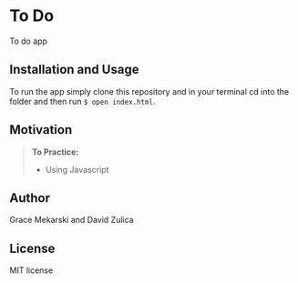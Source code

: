 To Do
==============

To do app

Installation and Usage
------------
To run the app simply clone this repository and in your terminal cd into the folder and then run
`$ open index.html`.

Motivation
--------
> **To Practice:**
>- Using Javascript


Author
------

Grace Mekarski and David Zulica

License
-------

MIT license
